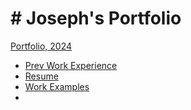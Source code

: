  
# # Joseph's Portfolio

[Portfolio, 2024](./landing.md)
- [Prev Work Experience](./workexp.md)
- [Resume](./resume.md)
- [Work Examples](./workexa.md)
-